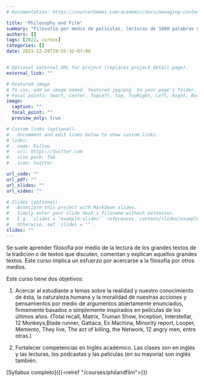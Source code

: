 ```yaml
---
# Documentation: https://sourcethemes.com/academic/docs/managing-content/

title: "Philosophy and Film"
summary: "Filosofía por medio de películas, lecturas de 1000 palabras y podcasts. En inglés."
authors: []
tags: [2022, cursos]
categories: []
date: 2021-12-29T19:55:32-07:00


# Optional external URL for project (replaces project detail page).
external_link: ""

# Featured image
# To use, add an image named `featured.jpg/png` to your page's folder.
# Focal points: Smart, Center, TopLeft, Top, TopRight, Left, Right, BottomLeft, Bottom, BottomRight.
image:
  caption: ""
  focal_point: ""
  preview_only: true

# Custom links (optional).
#   Uncomment and edit lines below to show custom links.
# links:
# - name: Follow
#   url: https://twitter.com
#   icon_pack: fab
#   icon: twitter

url_code: ""
url_pdf: ""
url_slides: ""
url_video: ""

# Slides (optional).
#   Associate this project with Markdown slides.
#   Simply enter your slide deck's filename without extension.
#   E.g. `slides = "example-slides"` references `content/slides/example-slides.md`.
#   Otherwise, set `slides = ""`.
slides: ""
---
```


Se suele aprender filosofía por medio de la lectura de los grandes textos de la tradición o de textos que discuten, comentan y explican aquellos grandes textos. Este curso implica un esfuerzo por acercarse a la filosofía por otros medios.

Este curso tiene dos objetivos:

1. Acercar al estudiante a temas sobre la realidad y nuestro conocimiento de ésta, la naturaleza humana y la moralidad de nuestras acciones y pensamientos por medio de argumentos abiertamente enunciados, firmemente basados o simplemente inspirados en películas de los últimos años. (Total recall, Matrix, Truman Show, Inception, Interstellar, 12 Monkeys,Blade runner, Gattaca, Ex Machina, Minority report, Looper, Memento, They live, The act of killing, the Network, 12 angry men, entre otras.)

1. Fortalecer competencias en Inglés académico. Las clases son en inglés y las lecturas, los podcastas y las películas (en su mayoría) son inglés también. 

[Syllabus completo]({{<relref "/courses/philandfilm">}})
